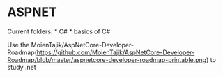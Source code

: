 # ASPNET

Current folders:
    * C# 
        * basics of C#

Use the MoienTajik/AspNetCore-Developer-Roadmap(https://github.com/MoienTajik/AspNetCore-Developer-Roadmap/blob/master/aspnetcore-developer-roadmap-printable.png) to study .net
